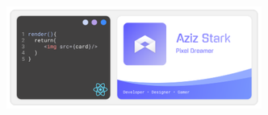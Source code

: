 <p align="center"><a href="https://azizstark.tech"><img src="https://raw.githubusercontent.com/AzizStark/AzizStark/master/card.svg" /></a><p align="center">

